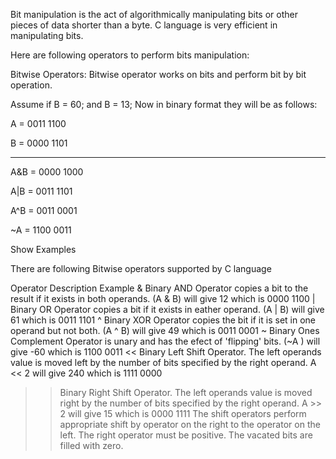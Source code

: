 Bit manipulation is the act of algorithmically manipulating bits or other pieces of data shorter than a byte. C language is very efficient in manipulating bits.

Here are following operators to perform bits manipulation:

Bitwise Operators:
Bitwise operator works on bits and perform bit by bit operation.

Assume if B = 60; and B = 13; Now in binary format they will be as follows:

A = 0011 1100

B = 0000 1101

-----------------

A&B = 0000 1000

A|B = 0011 1101

A^B = 0011 0001

~A  = 1100 0011

Show Examples

There are following Bitwise operators supported by C language

Operator	Description	Example
&	Binary AND Operator copies a bit to the result if it exists in both operands.	(A & B) will give 12 which is 0000 1100
|	Binary OR Operator copies a bit if it exists in eather operand.	(A | B) will give 61 which is 0011 1101
^	Binary XOR Operator copies the bit if it is set in one operand but not both.	(A ^ B) will give 49 which is 0011 0001
~	Binary Ones Complement Operator is unary and has the efect of 'flipping' bits.	(~A ) will give -60 which is 1100 0011
<<	Binary Left Shift Operator. The left operands value is moved left by the number of bits specified by the right operand.	A << 2 will give 240 which is 1111 0000
>>	Binary Right Shift Operator. The left operands value is moved right by the number of bits specified by the right operand.	A >> 2 will give 15 which is 0000 1111
The shift operators perform appropriate shift by operator on the right to the operator on the left. The right operator must be positive. The vacated bits are filled with zero.
